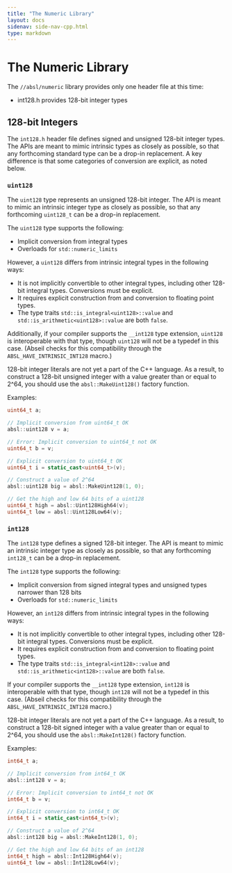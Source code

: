 ```yaml
---
title: "The Numeric Library"
layout: docs
sidenav: side-nav-cpp.html
type: markdown
---
```


# The Numeric Library

The `//absl/numeric` library provides only one header file at this time:

* int128.h provides 128-bit integer types

## 128-bit Integers

The `int128.h` header file defines signed and unsigned 128-bit integer types.
The APIs are meant to mimic intrinsic types as closely as possible, so that any
forthcoming standard type can be a drop-in replacement. A key difference is that
some categories of conversion are explicit, as noted below.

### `uint128`

The `uint128` type represents an unsigned 128-bit integer. The API is meant to
mimic an intrinsic integer type as closely as possible, so that any forthcoming
`uint128_t` can be a drop-in replacement.

The `uint128` type supports the following:

*   Implicit conversion from integral types
*   Overloads for `std::numeric_limits`

However, a `uint128` differs from intrinsic integral types in the following
ways:

* It is not implicitly convertible to other integral types, including other
  128-bit integral types. Conversions must be explicit.
* It requires explicit construction from and conversion to floating point types.
* The type traits `std::is_integral<uint128>::value` and
  `std::is_arithmetic<uint128>::value` are both `false`.

Additionally, if your compiler supports the `__int128` type extension, `uint128`
is interoperable with that type, though `uint128` will not be a typedef in this
case. (Abseil checks for this compatibility through the
`ABSL_HAVE_INTRINSIC_INT128` macro.)

128-bit integer literals are not yet a part of the C++ language. As a result, to
construct a 128-bit unsigned integer with a value greater than or equal to 2^64,
you should use the `absl::MakeUint128()` factory function.

Examples:

```cpp
uint64_t a;

// Implicit conversion from uint64_t OK
absl::uint128 v = a;

// Error: Implicit conversion to uint64_t not OK
uint64_t b = v;

// Explicit conversion to uint64_t OK
uint64_t i = static_cast<uint64_t>(v);

// Construct a value of 2^64
absl::uint128 big = absl::MakeUint128(1, 0);

// Get the high and low 64 bits of a uint128
uint64_t high = absl::Uint128High64(v);
uint64_t low = absl::Uint128Low64(v);
```

### `int128`

The `int128` type defines a signed 128-bit integer. The API is meant to
mimic an intrinsic integer type as closely as possible, so that any forthcoming
`int128_t` can be a drop-in replacement.

The `int128` type supports the following:

*   Implicit conversion from signed integral types and unsigned types narrower
    than 128 bits
*   Overloads for `std::numeric_limits`

However, an `int128` differs from intrinsic integral types in the following
ways:

* It is not implicitly convertible to other integral types, including other
  128-bit integral types. Conversions must be explicit.
* It requires explicit construction from and conversion to floating point types.
* The type traits `std::is_integral<int128>::value` and
  `std::is_arithmetic<int128>::value` are both `false`.

If your compiler supports the `__int128` type extension, `int128` is
interoperable with that type, though `int128` will not be a typedef in this
case. (Abseil checks for this compatibility through
the `ABSL_HAVE_INTRINSIC_INT128` macro.)

128-bit integer literals are not yet a part of the C++ language. As a result, to
construct a 128-bit signed integer with a value greater than or equal to 2^64,
you should use the `absl::MakeInt128()` factory function.

Examples:

```cpp
int64_t a;

// Implicit conversion from int64_t OK
absl::int128 v = a;

// Error: Implicit conversion to int64_t not OK
int64_t b = v;

// Explicit conversion to int64_t OK
int64_t i = static_cast<int64_t>(v);

// Construct a value of 2^64
absl::int128 big = absl::MakeInt128(1, 0);

// Get the high and low 64 bits of an int128
int64_t high = absl::Int128High64(v);
uint64_t low = absl::Int128Low64(v);
```
